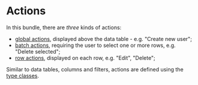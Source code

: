 # Actions

In this bundle, there are _three_ kinds of actions:

* [global actions](global-actions.md), displayed above the data table - e.g. "Create new user";
* [batch actions](batch-actions.md), requiring the user to select one or more rows, e.g. "Delete selected";
* [row actions](row-actions.md), displayed on each row, e.g. "Edit", "Delete";

Similar to data tables, columns and filters, actions are defined using the [type classes](../../features/type-classes.md).
